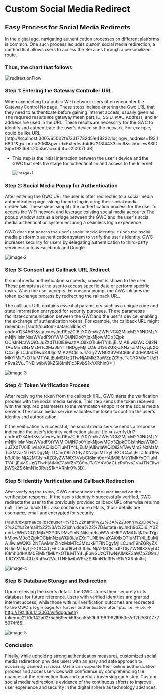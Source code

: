 # Custom Social Media Redirect

## Easy Process for Social Media Redirects

In the digital age, navigating authentication processes on different platforms is common. One such process includes custom social media redirection, a method that allows users to access the Services through a personalized route.

### Thus, the chart that follows

 ![redirectionFlow](https://github.com/Nancypatel1103/ComplianceClient/assets/153616269/7d793824-4d42-41f1-ac24-1d10a88cdea0)   

### Step 1: Entering the Gateway Controller URL

When connecting to a public WiFi network users often encounter the Gateway Control No page. These steps include entering the Gwc URL that they need to authenticate before gaining Internet access, usually given as The required results like gateway mean part, ID, SSID, MAC Address, and IP address are used in the URL. These results are necessary for the GWC to identify and authenticate the user's device on the network. For example, could be like URL.  [http://localhost:3005/65002fe73317732d51e48222/logingw_address=192.168.1.1&gw_port=2060&gw_id=64fedeab4d62213f4433bcc6&ssid=newSSID&ip=192.168.1.205&mac=c4:4b:d2:00:7f:d8]

- This step is the initial interaction between the user's device and the GWC that sets the stage for authentication and access to the Internet.

  ![image-1](https://github.com/Nancypatel1103/ComplianceClient/assets/153616269/670814db-6f3f-4532-a79d-52493b86d32b)

### Step 2: Social Media Popup for Authentication

After entering the GWC URL the user is often redirected to a social media authentication page asking them to log in using their social media credentials. These steps simplify the authentication process for the user to access the WiFi network and leverage existing social media accounts The popup window acts as a bridge between the GWC and the user's social media authentication system ensuring a seamless login experience.

GWC does not access the user's social media identity. It uses the social media platform's authentication system to verify the user's identity. GWC increases security for users by delegating authentication to third-party services such as Facebook and Google.  

  ![image-2](https://github.com/Nancypatel1103/ComplianceClient/assets/153616269/e0abee1d-5e5e-4caa-acd3-da38c1bae28c)

### Step 3: Consent and Callback URL Redirect

If social media authentication succeeds, consent is shown to the user. These prompts ask the user to access specific data or perform specific tasks. When the user accepts the consent prompt the GWC initiates the token exchange process by redirecting the callback URL.

The callback URL contains essential parameters such as a unique code and state information encrypted for security purposes. These parameters facilitate communication between the GWC and the user's device, enabling the exchange of authentication tokens. For example, the callback URL might resemble: [/auth/custom-data/callback?code=1234567&state=eyJnd19pZCI6IjY0ZmVkZWFiNGQ2MjIxM2Y0NDMzYmNjNiIsImNsaWVudF9tYWMiOiJjNDo0YjpkMjowMDo3Zjpk
OCIsInNzaWQiOiJuZXdTU0lEIiwiaXAiOiIxOTIuMTY4LjEuMjA1IiwiaWQiOiI2NTAwMmZlNzMzMTc3MzJkNTFlNDgyMjIiLCJnd19hZGRyZXNzIjoiMTkyLjE2OC4xLjEiLCJnd19wb3J0IjoiMjA2MCIsInJlZGlyZWN0X3VybCI6Imh0dHAlM0ElMkYlMkYxOTIuMTY4LjEuMSUzQTIwNjAlMkZ3aWZpZG9nJTJGYXV0aCUzRnRva2VuJTNEIiwibW9kZSI6ImN1c3RvbS1kYXRhIn0= ]

   ![image-3](https://github.com/Nancypatel1103/ComplianceClient/assets/153616269/f52987bd-f1ec-4a7f-b731-beb64341b773)

### Step 4: Token Verification Process

After receiving the token from the callback URL, GWC starts the verification process with the social media service. This step sends the token received with the required parameters to the verification endpoint of the social media service. The social media service validates the token to confirm the user's identity and authorization.

If the verification is successful, the social media service sends a response indicating the user's identity verification status. [ie => /verifyUrl?code=1234567&state=eyJnd19pZCI6IjY0ZmVkZWFiNGQ2MjIxM2Y0NDMzYmNjNiIsImNsaWVudF9tYWMiOiJjNDo0YjpkMjowMDo3ZjpkOCIsInNzaWQiOiJuZXdTU0lEIiwiaXAiOiIxOTIuMTY4LjEuMjA1IiwiaWQiOiI2NTAwMmZlNzMzMTc3MzJkNTFlNDgyMjIiLCJnd19hZGRyZXNzIjoiMTkyLjE2OC4xLjEiLCJnd19wb3J0IjoiMjA2MCIsInJlZGlyZWN0X3VybCI6Imh0dHAlM0ElMkYlMkYxOTIuMTY4LjEuMSUzQTIwNjAlMkZ3aWZpZG9nJTJGYXV0aCUzRnRva2VuJTNEIiwibW9kZSI6ImN1c3RvbS1kYXRhIn0%3D].


### Step 5: Identity Verification and Callback Redirection

After verifying the token, GWC authenticates the user based on the verification response. If the user's identity is successfully verified, GWC redirects the user to the previously provided callback URL otherwise returns null. The callback URL also contains more details, those details are username, email and encrypted for security.

[/auth/external/callbackuser=%7B%22name%22%3A%22John%20Doe%22%2C%22email%22%3A%22john.doe%22%7D&state=eyJnd19pZCI6IjY0ZmVkZWFiNGQ2MjIxM2Y0NDMzYmNjNiIsImNsaWVudF9tYWMiOiJjNDo0YjpkMjowMDo3ZjpkOCIsInNzaWQiOiJuZXdTU0lEIiwiaXAiOiIxOTIuMTY4LjEuMjA1IiwiaWQiOiI2NTAwMmZlNzMzMTc3MzJkNTFlNDgyMjIiLCJnd19hZGRyZXNzIjoiMTkyLjE2OC4xLjEiLCJnd19wb3J0IjoiMjA2MCIsInJlZGlyZWN0X3VybCI6Imh0dHAlM0ElMkYlMkYxOTIuMTY4LjEuMSUzQTIwNjAlMkZ3aWZpZG9nJTJGYXV0aCUzRnRva2VuJTNEIiwibW9kZSI6ImN1c3RvbS1kYXRhIn0=]

  ![image-4](https://github.com/Nancypatel1103/ComplianceClient/assets/153616269/6a6c831b-949e-438e-9a23-f0275ff3dffd)

### Step 6: Database Storage and Redirection

Upon receiving the user's details, the GWC stores them securely in its database for future reference. Users with verified identities are granted internet access, while those with null verification outcomes are redirected to the GWC's login page for further authentication attempts. i.e. => i.e. => http://192.168.1.1:2060/wifidog/auth? token=c22b1e142a0275a569eeb665ca5553b9f96f9629953e7e12b153017775974f65].

   ![image-5](https://github.com/Nancypatel1103/ComplianceClient/assets/153616269/29a2e43d-9ce2-4357-9134-c060c4b5f3c8)

### Conclusion
Finally, while upholding strong authentication measures, customized social media redirection provides users with an easy and safe approach to accessing desired services. Users can expedite their online authentication process and access services with confidence by comprehending the nuances of the redirection flow and carefully traversing each step. Custom social media redirection is evidence of the continuous efforts to improve user experience and security in the digital sphere as technology advances.

